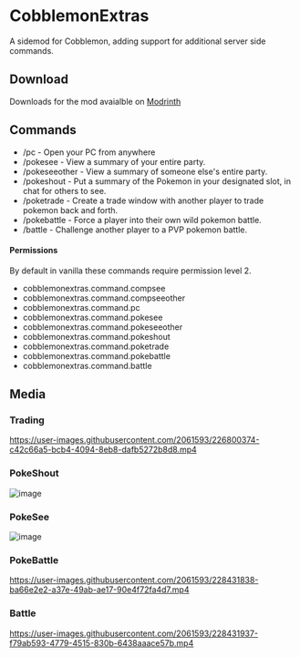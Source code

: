 # CobblemonExtras

A sidemod for Cobblemon, adding support for additional server side commands.

## Download

Downloads for the mod avaialble on [Modrinth](https://modrinth.com/mod/cobblemonextras)

## Commands

- /pc - Open your PC from anywhere
- /pokesee - View a summary of your entire party.
- /pokeseeother - View a summary of someone else's entire party.
- /pokeshout <slot> - Put a summary of the Pokemon in your designated slot, in chat for others to see.
- /poketrade <player> - Create a trade window with another player to trade pokemon back and forth.
- /pokebattle <player> <properties> - Force a player into their own wild pokemon battle.
- /battle <player> - Challenge another player to a PVP pokemon battle.
  
#### Permissions  
By default in vanilla these commands require permission level 2.

- cobblemonextras.command.compsee
- cobblemonextras.command.compseeother
- cobblemonextras.command.pc
- cobblemonextras.command.pokesee
- cobblemonextras.command.pokeseeother
- cobblemonextras.command.pokeshout
- cobblemonextras.command.poketrade
- cobblemonextras.command.pokebattle
- cobblemonextras.command.battle

## Media

### Trading 
https://user-images.githubusercontent.com/2061593/226800374-c42c66a5-bcb4-4094-8eb8-dafb5272b8d8.mp4

### PokeShout
![image](https://user-images.githubusercontent.com/2061593/226800733-98ffe60d-b687-43e0-8b4e-98529ec40a08.png)

### PokeSee
![image](https://user-images.githubusercontent.com/2061593/226800813-8a89fe07-c91b-4c4d-90d5-e729f6d9e141.png)

### PokeBattle
https://user-images.githubusercontent.com/2061593/228431838-ba66e2e2-a37e-49ab-ae17-90e4f72fa4d7.mp4

### Battle
https://user-images.githubusercontent.com/2061593/228431937-f79ab593-4779-4515-830b-6438aaace57b.mp4


